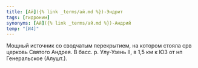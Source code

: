 ```yaml
---
title: [Ай]({% link _terms/ай.md %})-Эндрит
tags: [гидроним]
synonyms: [Ай]({% link _terms/ай.md %})-Андрий
temp: "[И4]"
---
```


Мощный источник со сводчатым перекрытием, на котором стояла срв церковь Святого
Андрея. В басс. р. Улу-Узень II, в 1,5 км к ЮЗ от нп Генеральское (Алушт.).

